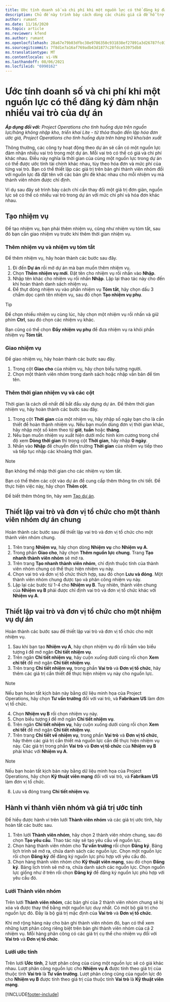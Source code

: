 ```yaml
---
title: Ước tính doanh số và chi phí khi một nguồn lực có thể đăng ký đảm nhận nhiều vai trò của dự án
description: Chủ đề này trình bày cách dùng các chiều giá cả để hỗ trợ ước tính giá và chi phí đối với một nguồn lực đảm nhận nhiều vai trò của dự án.
author: rumant
ms.date: 11/16/2020
ms.topic: article
ms.reviewer: kfend
ms.author: rumant
ms.openlocfilehash: 28a67e79b03dfbc38e9786350c931838ef27891a3d26787fc0334e0572528228
ms.sourcegitcommit: 7f8d1e7a16af769adb43d1877c28fdce53975db8
ms.translationtype: MT
ms.contentlocale: vi-VN
ms.lasthandoff: 08/06/2021
ms.locfileid: "6990162"
---
```

# <a name="estimate-project-sales-and-costs-when-a-bookable-resource-fills-multiple-roles-on-a-project"></a>Ước tính doanh số và chi phí khi một nguồn lực có thể đăng ký đảm nhận nhiều vai trò của dự án 

_**Áp dụng đối với:** Project Operations cho tình huống dựa trên nguồn lực/hàng không nhập kho, triển khai Lite - từ thỏa thuận đến lập hóa đơn ước giá, Project Operations cho tình huống dựa trên hàng trữ kho/sản xuất_ 

Thông thường, các công ty hoạt động theo dự án sẽ cần có một nguồn lực đảm nhận nhiều vai trò trong một dự án. Mỗi vai trò có thể có giá và chi phí khác nhau. Điều này nghĩa là thời gian của cùng một nguồn lực trong dự án có thể được ước tính tài chính khác nhau, tùy theo hóa đơn và mức phí của từng vai trò. Bạn có thể thiết lập các giá trị trên bản ghi thành viên nhóm đối với nguồn lực đã đặt tên với các bản ghi đè khác nhau cho mỗi nhiệm vụ mà thành viên nhóm được chỉ định.

Ví dụ sau đây sẽ trình bày cách chỉ cần thay đổi một giá trị đơn giản, nguồn lực sẽ có thể có nhiều vai trò trong dự án với mức chi phí và hóa đơn khác nhau.

## <a name="create-tasks"></a>Tạo nhiệm vụ
Để tạo nhiệm vụ, bạn phải thêm nhiệm vụ, cũng như nhiệm vụ tóm tắt, sau đó bạn cần giao nhiệm vụ trước khi thêm thời gian nhiệm vụ. 

### <a name="add-tasks-and-summary-tasks"></a>Thêm nhiệm vụ và nhiệm vụ tóm tắt
Để thêm nhiệm vụ, hãy hoàn thành các bước sau đây.

1. Đi đến **Dự án** rồi mở dự án mà bạn muốn thêm nhiệm vụ.
2. Chọn **Thêm nhiệm vụ mới**. Đặt tên cho nhiệm vụ rồi nhấn vào **Nhập**.
3. Nhập tên khác cho nhiệm vụ rồi nhấn **Nhập**. Lặp lại thao tác này cho đến khi hoàn thành danh sách nhiệm vụ.
3. Để thụt dòng nhiệm vụ vào phần nhiệm vụ **Tóm tắt**, hãy chọn dấu 3 chấm dọc cạnh tên nhiệm vụ, sau đó chọn **Tạo nhiệm vụ phụ**. 

  > [!TIP]
  > Để chọn nhiều nhiệm vụ cùng lúc, hãy chọn một nhiệm vụ rồi nhấn và giữ phím **Ctrl**, sau đó chọn các nhiệm vụ khác.
  >
  > Bạn cũng có thể chọn **Đẩy nhiệm vụ phụ** để đưa nhiệm vụ ra khỏi phần nhiệm vụ **Tóm tắt**.

### <a name="assign-tasks"></a>Giao nhiệm vụ

Để giao nhiệm vụ, hãy hoàn thành các bước sau đây.

1. Trong cột **Giao cho** của nhiệm vụ, hãy chọn biểu tượng người.
2. Chọn một thành viên nhóm trong danh sách hoặc nhập văn bản để tìm tên.

### <a name="add-task-duration-and-columns"></a>Thêm thời gian nhiệm vụ và các cột

Thời gian là cách dễ nhất để bắt đầu xây dựng dự án. Để thêm thời gian nhiệm vụ, hãy hoàn thành các bước sau đây.

1. Trong cột **Thời gian** của một nhiệm vụ, hãy nhập số ngày bạn cho là cần thiết để hoàn thành nhiệm vụ. Nếu bạn muốn dùng đơn vị thời gian khác, hãy nhập một số kèm theo từ **giờ**, **tuần** hoặc **tháng**.
2. Nếu bạn muốn nhiệm vụ xuất hiện dưới mốc hình kim cương trong chế độ xem **Dòng thời gian** thì trong cột **Thời gian**, hãy nhập **0 ngày**.
3. Nhấn vào **Nhập** để chuyển đến trường **Thời gian** của nhiệm vụ tiếp theo và tiếp tục nhập các khoảng thời gian.

  > [!NOTE]
  > Bạn không thể nhập thời gian cho các nhiệm vụ tóm tắt.

Bạn có thể thêm các cột vào dự án để cung cấp thêm thông tin chi tiết. Để thực hiện việc này, hãy chọn **Thêm cột**. 

Để biết thêm thông tin, hãy xem [Tạo dự án](https://support.microsoft.com/en-us/office/create-a-project-a5b5e823-fb2e-45fd-be00-7d84422d9749).

## <a name="set-up-the-role-and-organization-unit-for-a-generic-project-team-member"></a>Thiết lập vai trò và đơn vị tổ chức cho một thành viên nhóm dự án chung
Hoàn thành các bước sau để thiết lập vai trò và đơn vị tổ chức cho một thành viên nhóm chung.

1. Trên trang **Nhiệm vụ**, hãy chọn dòng **Nhiệm vụ** cho **Nhiệm vụ A**. 
2. Trong phần **Giao cho**, hãy chọn **Thêm nguồn lực chung**. Trang **Tạo nhanh thành viên nhóm** sẽ mở ra.
3. Trên trang **Tạo nhanh thành viên nhóm**, chỉ định thuộc tính của thành viên nhóm chung có thể thực hiện nhiệm vụ này.
4. Chọn vai trò và đơn vị tổ chức thích hợp, sau đó chọn **Lưu và đóng**. Một thành viên nhóm chung được tạo và phân công nhiệm vụ này. 
5. Lặp lại các bước từ 1-4 cho **Nhiệm vụ B**. Tuy nhiên, thành viên chung của **Nhiệm vụ B** phải được chỉ định vai trò và đơn vị tổ chức khác với **Nhiệm vụ A**. 

## <a name="set-up-the-role-and-organization-unit-for-a-project-task"></a>Thiết lập vai trò và đơn vị tổ chức cho một nhiệm vụ dự án
Hoàn thành các bước sau để thiết lập vai trò và đơn vị tổ chức cho một nhiệm vụ.

1. Sau khi bạn tạo **Nhiệm vụ A**, hãy chọn nhiệm vụ đó rồi bấm vào biểu tượng **i** để mở ngăn **Chi tiết nhiệm vụ**. 
2. Trên ngăn **Chi tiết nhiệm vụ**, hãy cuộn xuống dưới cùng rồi chọn **Xem chi tết** để mở ngăn **Chi tiết nhiệm vụ**.
3. Trên trang **Chi tiết nhiệm vụ**, trong phần **Vai trò** và **Đơn vị tổ chức**, hãy thêm các giá trị cần thiết để thực hiện nhiệm vụ này cho nguồn lực. 

  > [!NOTE]
  > Nếu bạn hoàn tất kịch bản này bằng dữ liệu minh họa của Project Operations, hãy chọn **Tư vấn trưởng** đối với vai trò, và **Fabrikam US** làm đơn vị tổ chức.

4. Chọn **Nhiệm vụ B** rồi chọn nhiệm vụ này.
5. Chọn biểu tượng **i** để mở ngăn **Chi tiết nhiệm vụ**. 
6. Trên ngăn **Chi tiết nhiệm vụ**, hãy cuộn xuống dưới cùng rồi chọn **Xem chi tết** để mở ngăn **Chi tiết nhiệm vụ**.
7. Trên trang **Chi tiết về nhiệm vụ**, trong phần **Vai trò** và **Đơn vị tổ chức**, hãy thêm các giá trị cần thiết mà nguồn lực cần để thực hiện nhiệm vụ này. Các giá trị trong phần **Vai trò** và **Đơn vị tổ chức** của **Nhiệm vụ B** phải khác với **Nhiệm vụ A**. 

  > [!NOTE]
  > Nếu bạn hoàn tất kịch bản này bằng dữ liệu minh họa của Project Operations, hãy chọn **Kỹ thuật viên mạng** đối với vai trò, và **Fabrikam US** làm đơn vị tổ chức.

8. Lưu và đóng trang **Chi tiết nhiệm vụ**. 

## <a name="team-member-and-estimates-behavior"></a>Hành vi thành viên nhóm và giá trị ước tính 
Để hiểu được hành vi trên lưới **Thành viên nhóm** và các giá trị ước tính, hãy hoàn tất các bước sau.

1. Trên lưới **Thành viên nhóm**, hãy chọn 2 thành viên nhóm chung, sau đó chọn **Tạo yêu cầu**. Thao tác này sẽ tạo yêu cầu về nguồn lực. 
2. Chọn hàng thành viên nhóm cho **Tư vấn trưởng** rồi chọn **Đăng ký**. Bảng lịch trình sẽ mở ra, chứa danh sách các nguồn lực. Chọn một nguồn lực rồi chọn **Đăng ký** để đăng ký nguồn lực phù hợp với yêu cầu đó.
3. Chọn hàng thành viên nhóm cho **Kỹ thuật viên mạng**, sau đó chọn **Đăng ký**. Bảng lịch trình sẽ mở ra, chứa danh sách các nguồn lực. Chọn nguồn lực giống như ở trên rồi chọn **Đăng ký** để đăng ký nguồn lực phù hợp với yêu cầu đó.

### <a name="team-member-grid"></a>Lưới Thành viên nhóm 

Trên lưới **Thành viên nhóm**, các bản ghi của 2 thành viên nhóm chung sẽ bị xóa và được thay thế bằng một nguồn lực duy nhất. Có một bộ giá trị cho nguồn lực đó. Đây là bộ giá trị mặc định của **Vai trò** và **Đơn vị tổ chức**.

Khi mở rộng hàng này cho bản ghi thành viên nhóm đó, bạn có thể xem những lượt phân công riêng biệt trên bản ghi thành viên nhóm của cả 2 nhiệm vụ. Mỗi hàng phân công có các giá trị cụ thể cho nhiệm vụ đối với **Vai trò** và **Đơn vị tổ chức**. 

### <a name="estimates-grid"></a>Lưới ước tính 

Trên lưới **Ước tính**, 2 lượt phân công của cùng một nguồn lực sẽ có giá khác nhau. Lượt phân công nguồn lực cho **Nhiệm vụ A** được tính theo giá trị của thuộc tính **Vai trò** là **Tư vấn trưởng**. Lượt phân công cũng của nguồn lực đó cho **Nhiệm vụ B** được tính theo giá trị của thuộc tính **Vai trò** là **Kỹ thuật viên mạng**.


[!INCLUDE[footer-include](../includes/footer-banner.md)]